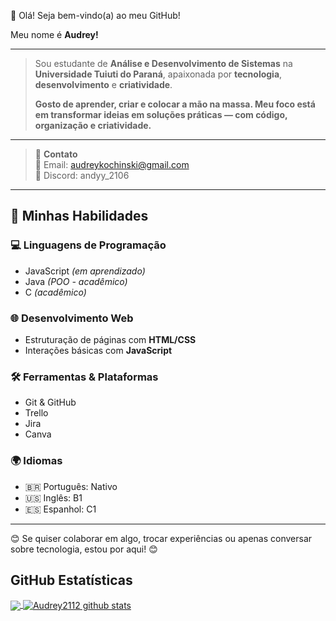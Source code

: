 👋 Olá! Seja bem-vindo(a) ao meu GitHub!

Meu nome é **Audrey!**

---

> Sou estudante de **Análise e Desenvolvimento de Sistemas** na **Universidade Tuiuti do Paraná**, apaixonada por **tecnologia**, **desenvolvimento** e **criatividade**.  
>
> **Gosto de aprender, criar e colocar a mão na massa. Meu foco está em transformar ideias em soluções práticas — com código, organização e criatividade.**

---

> 💬 **Contato**  
> 📧 Email: audreykochinski@gmail.com  
> 💬 Discord: andyy_2106  

---

## 🚀 Minhas Habilidades

### 💻 Linguagens de Programação
- JavaScript *(em aprendizado)*
- Java *(POO - acadêmico)*
- C *(acadêmico)*

### 🌐 Desenvolvimento Web
- Estruturação de páginas com **HTML/CSS**
- Interações básicas com **JavaScript**

### 🛠️ Ferramentas & Plataformas
- Git & GitHub
- Trello
- Jira
- Canva

### 🌍 Idiomas
- 🇧🇷 Português: Nativo  
- 🇺🇸 Inglês: B1  
- 🇪🇸 Espanhol: C1   

---

😊 Se quiser colaborar em algo, trocar experiências ou apenas conversar sobre tecnologia, estou por aqui! 😊


## **GitHub Estatísticas**

<a href="https://github.com/Audrey2112">
  <img align="center" src="https://github-readme-stats.vercel.app/api/top-langs/?username=Audrey2112&theme=dracula&hide_langs_below=1" />
</a>

<a href="https://github.com/Audrey2112">
 <img align="center" src="https://github-readme-stats.vercel.app/api?username=Audrey2112&show_icons=true&theme=dracula&line_height=27" alt="Audrey2112 github stats"/>
</a>
<br>



